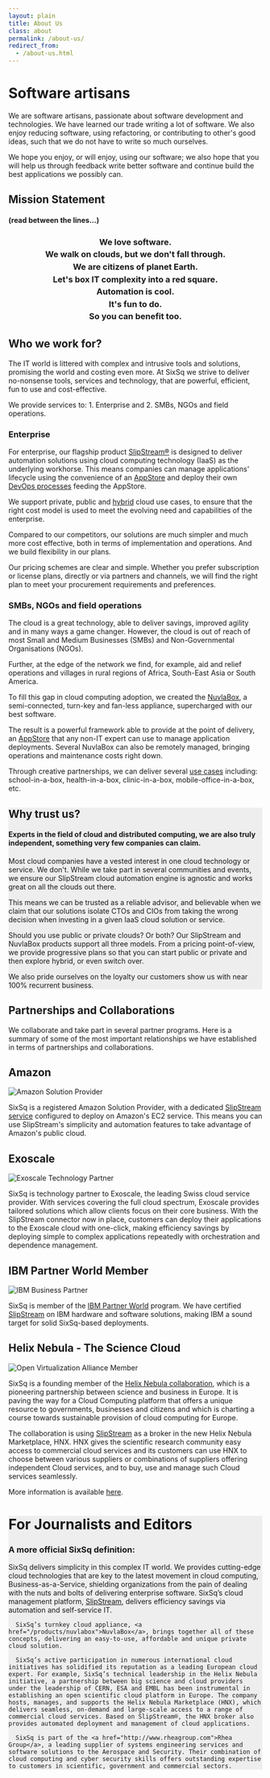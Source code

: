 ```yaml
---
layout: plain
title: About Us
class: about
permalink: /about-us/
redirect_from:
  - /about-us.html
---
```


<div class="jumbotron" id="XXnuvlabox-main-story">
  <div class="container">
    <h1>Software artisans</h1>
    <p>We are software artisans, passionate about software development and technologies. We have learned our trade writing a lot of software. We also enjoy reducing software, using refactoring, or contributing to other's good ideas, such that we do not have to write so much ourselves.</p>
    <p>We hope you enjoy, or will enjoy, using our software; we also hope that you will help us through feedback write better software and continue build the best applications we possibly can.
    </p>
  </div>

  <div class="container">
    <h2>Mission Statement</h2>
    <h4>(read between the lines...)</h4>
    <h3>
    <center>
      <div id="mission" style="line-height: 150%;">
        <div title="Python, Clojure, patterns, TCP, REST, unit tests, that elusive bug... we love it all">We love software.</div>
        <div title="We understand cloud, it's cool, useful and a real game changer, but it's part of the path, not a destination">We walk on clouds, but we don't fall through.</div>
        <div title="With more nationalities and human languages spoken than the number of employees, our country is Earth and we like Switzerland ;-)">We are citizens of planet Earth.</div>
        <div title="The very original idea behind our name and logo... we take complexity head on, so that you don't have to... just stay in the slipstream!">Let's box IT complexity into a red square.</div>
        <div title="The IT industry is plagued with repetitive, boring and mindless tasks... We declared war on those and our favourite weapon is indeed automation. What's left is more time to be creative and making a real difference">Automation is cool.</div>
        <div title="The satisfaction of seeing a program work for you instead of the opposite is just so much fun">It's fun to do.</div>
        <div title="As a result, we create and support powerful, simple and fun to use tools, services and appliances so that you can also take advantage of our hard work">So you can benefit too.</div>
      </div>
    </center>
    </h3>
  </div>
</div>

<div class="container big spacy">
  <h2>Who we work for?</h2>
  <p>The IT world is littered with complex and intrusive tools and solutions,
promising the world and costing even more. At SixSq we strive to deliver
no-nonsense tools, services and technology, that are powerful, efficient, fun
to use and cost-effective.</p>

  <p>We provide services to: 1. Enterprise and 2. SMBs, NGOs and field operations.</p>

  <div class="container">
    <h3>Enterprise</h3>
    <p>
For enterprise, our flagship product <a href="/products/slipstream/">SlipStream&reg;</a> is designed to deliver automation solutions using cloud computing technology (IaaS) as the underlying
workhorse. This means companies can manage applications' lifecycle using the
convenience of an
<a href="/products/slipstream-usecases.html#Enterprise-App-Store-/-Self-Service-IT">AppStore</a> and deploy their own <a href="/products/slipstream-usecases.html#DevOps-platform">DevOps processes</a> feeding the AppStore.

We support private, public and
<a href="/products/slipstream-usecases.html#Hybrid-Cloud-Provisioning">hybrid</a> cloud
use cases, to ensure that the right cost model is used to meet the evolving need and
capabilities of the enterprise.

Compared to our competitors, our solutions are much simpler and much more cost
effective, both in terms of implementation and operations.  And we build
flexibility in our plans.

Our pricing schemes are clear and simple. Whether you prefer subscription or
license plans, directly or via partners and channels, we will find the right
plan to meet your procurement requirements and preferences.
    </p>
  </div>

  <div class="container">
    <h3>SMBs, NGOs and field operations</h3>
    <p>The cloud is a great technology, able to deliver savings, improved agility
and in many ways a game changer. However, the cloud is out of reach of most
Small and Medium Businesses (SMBs) and Non-Governmental Organisations (NGOs).

Further, at the edge of the network we find, for example, aid and relief
operations and villages in rural regions of Africa, South-East Asia or South
America.

To fill this gap in cloud computing adoption, we created the <a href="/products/nuvlabox">NuvlaBox</a>,
a semi-connected, turn-key and fan-less appliance, supercharged with our
best software.

The result is a powerful framework able to provide at the point of delivery, an <a href="/products/slipstream-usecases.html#Enterprise-App-Store-/-Self-Service-IT">AppStore</a>
that any non-IT expert can use to manage application deployments.
Several NuvlaBox can also be remotely managed, bringing operations and maintenance
costs right down.

Through creative partnerships, we can deliver several
<a href="/products/nuvlabox-usecases">use cases</a> including:
school-in-a-box, health-in-a-box, clinic-in-a-box, mobile-office-in-a-box, etc.
    </p>
  </div>
</div>

<div style="background: #eee;">
<div class="container big spacy">
  <h2>Why trust us?</h2>
  <h4>Experts in the field of cloud and distributed computing, we are also truly
independent, something very few companies can claim.</h4>
  <p/>
  <p>Most cloud companies have a vested interest in one cloud technology or service.
We don't. While we take part in several communities
and events, we ensure our SlipStream cloud automation engine is
agnostic and works great on all the clouds out there.</p>

  <p>This means we can be trusted as a reliable advisor, and believable when we claim
that our solutions isolate CTOs and CIOs from taking the wrong decision when
investing in a given IaaS cloud solution or service.</p>

  <p>Should you use public or private clouds? Or both? Our SlipStream and NuvlaBox
products support all three models. From a pricing point-of-view, we provide
progressive plans so that you can start public or private and then explore
hybrid, or even switch over.</p>

  <p>We also pride ourselves on the loyalty our customers show us with near 100%
recurrent business.</p>
</div>
</div>

<div class="container big spacy">
    <h2>Partnerships and Collaborations</h2>
    <p>We collaborate and take part in several partner programs. Here is a summary of
some of the most important relationships we have established in terms of
partnerships and collaborations.</p>

<div class="container big spacy">
  <h2>Amazon</h2>
  <p><img src="/img/content/AWS_SolutionProvider_logo_RGB_Trans.png" alt="Amazon Solution Provider" /></p>

SixSq is a registered Amazon Solution Provider, with a dedicated <a href="https://slipstream.sixsq.com">SlipStream service</a> configured to deploy on Amazon's EC2 service.  This means you can use SlipStream's simplicity and automation features to take advantage of Amazon's public cloud.</p>
</div>

<div class="container big spacy">
  <h2>Exoscale</h2>
  <p><img src="/img/content/clouds/exoscale-logo-full-black.png" alt="Exoscale Technology Partner" /></p>

SixSq is technology partner to Exoscale, the leading Swiss cloud service provider. With services covering the full cloud spectrum, Exoscale provides tailored solutions which allow clients focus on their core business. With the SlipStream connector now in place, customers can deploy their applications to the Exoscale cloud with one-click, making efficiency savings by deploying simple to complex applications repeatedly with orchestration and dependence management.</p>
</div>

<div class="container big spacy">
  <h2>IBM Partner World Member</h2>
  <p><img src="/img/content/ibm-partner-logo.png" alt="IBM Business Partner" /></p>

SixSq is member of the <a href="http://www.ibm.com/partnerworld">IBM Partner World</a> program. We have certified <a href="/products/slipstream.html">SlipStream</a> on IBM hardware and software solutions, making IBM a sound target for solid SixSq-based deployments.</p>
</div>

<div class="container big spacy">
  <h2>Helix Nebula - The Science Cloud</h2>
  <p><img src="/img/content/helix-nebula.jpg" alt="Open Virtualization Alliance Member" /></p>

SixSq is a founding member of the <a href="http://www.facebook.com/HelixNebula.TheScienceCloud">Helix Nebula collaboration</a>, which is a pioneering partnership between science and business in Europe. It is paving the way for a Cloud Computing platform that offers a unique resource to governments, businesses and citizens and which is charting a course towards sustainable provision of cloud computing for Europe.

The collaboration is using <a href="/products/slipstream.html">SlipStream</a> as a broker in the new Helix Nebula Marketplace, HNX. HNX gives the scientific research community easy access to commercial cloud services and its customers can use HNX to choose between various suppliers or combinations of suppliers offering independent Cloud services, and to buy, use and manage such Cloud services seamlessly.

More information is available <a href="news/2012/03/01/news-hn-annoucement.html">here</a>.
</p>
</div>
</div>

<div style="background: #eee;">
<div class="container big spacy">
  <h1>For Journalists and Editors</h1>
  <h3>A more official SixSq definition:</h3>
  <p>
      SixSq delivers simplicity in this complex IT world. We provides cutting-edge cloud technologies that are key to the latest movement in cloud computing, Business-as-a-Service, shielding organizations from the pain of dealing with the nuts and bolts of delivering enterprise software. SixSq’s cloud management platform, <a href="/products/slipstream">SlipStream</a>, delivers efficiency savings via automation and self-service IT. 

      SixSq’s turnkey cloud appliance, <a href="/products/nuvlabox">NuvlaBox</a>, brings together all of these concepts, delivering an easy-to-use, affordable and unique private cloud solution. 

      SixSq’s active participation in numerous international cloud initiatives has solidified its reputation as a leading European cloud expert. For example, SixSq’s technical leadership in the Helix Nebula initiative, a partnership between big science and cloud providers under the leadership of CERN, ESA and EMBL has been instrumental in establishing an open scientific cloud platform in Europe. The company hosts, manages, and supports the Helix Nebula Marketplace (HNX), which delivers seamless, on-demand and large-scale access to a range of commercial cloud services. Based on SlipStream®, the HNX broker also provides automated deployment and management of cloud applications. 

      SixSq is part of the <a href="http://www.rheagroup.com">Rhea Group</a>, a leading supplier of systems engineering services and software solutions to the Aerospace and Security. Their combination of cloud computing and cyber security skills offers outstanding expertise to customers in scientific, government and commercial sectors.

  </p>
</div>
</div>



